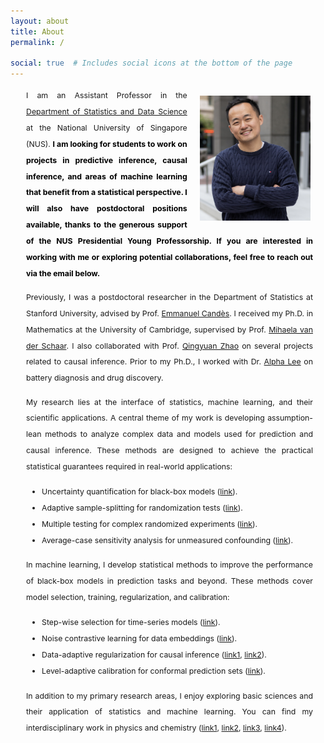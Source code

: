 ```yaml
---
layout: about
title: About
permalink: /

social: true  # Includes social icons at the bottom of the page
---
```

<style>
  /* Overall content container setup */
  .content-area {
   justify-content: space-between; /* Distributes space between sections */
    max-width: 1000px;
    margin-left: 25px;
  }

  /* Text block settings */
  .text-block {
    flex: 1 0 100%; /* Text takes available space */
    text-align: justify;
    padding-right: 20px; /* Right padding to avoid touching the image */
  }

  /* Image styling */
  .profile-pic {
    float: right; /* Image floats to the right */
    max-width: 37%; /* Maximum width of the image */
    margin-left: 20px; /* Space between the image and text */
     margin-right: 24px;
     margin-top: 13px;
      margin-bottom: 1px;
      height: auto; /* Maintain aspect ratio */
  }

  /* Typography and readability improvements */
  p, li {
    font-size: 0.88em;
    line-height: 2.1em;
  }
  
    nav{
      font-size: 1.1em;
  }
  
  ul {
   line-height: 1.6 px;
    padding-left: 25px;
    list-style: disc;
  }
    
  
    h1 {
    font-size: 1.8em;
    text-align: center;
    padding-top:5px;
     padding-bottom:10px;
  }
  
  
  hr {
    border: none;
    height: 1.5px; /* Adjust thickness */
    background-color: black; /* Change color */
  }
    .center-asterisk {
    display: inline-flex;
    justify-content: center;
    align-items: center;
    width: 25px; /* Adjust width if needed */
  }


</style>

<div class="content-area">
<img src="./assets/img/prof_pic4.jpg" alt="Profile Picture" class="profile-pic" style="width: 350px;">

 <div class="text-block">
    <p>
    I am an Assistant Professor in the <a href="https://www.stat.nus.edu.sg/">Department of Statistics and Data Science</a> at the National University of Singapore (NUS). 
    <strong><span style="color: black;">     I am looking for students to work on projects in predictive inference, causal inference, and areas of machine learning that benefit from a statistical perspective.
I will also have postdoctoral positions available, thanks to the generous support of the NUS Presidential Young Professorship. If you are interested in working with me or exploring potential collaborations, feel free to reach out via the email below. 
</span></strong>
 </p>
    <p>
      Previously, I was a postdoctoral researcher in the Department of Statistics at Stanford University, advised by Prof. <a href="https://candes.su.domains/">Emmanuel Candès</a>.  I received my Ph.D. in Mathematics at the University of Cambridge, supervised by Prof. <a href="https://www.vanderschaar-lab.com/prof-mihaela-van-der-schaar/">Mihaela van der Schaar</a>. I also collaborated with Prof. <a href="http://www.statslab.cam.ac.uk/~qz280/">Qingyuan Zhao</a> on several projects related to causal inference. Prior to my Ph.D., I worked with  Dr. <a href="https://www.alpha-lee.com/alphalee">Alpha Lee</a> on battery diagnosis and drug discovery.
    </p>
    <p>
My research lies at the interface of statistics, machine learning, and their scientific applications. A central theme of my work is developing assumption-lean methods to analyze complex data and models used for prediction and causal inference. These methods are designed to achieve the practical statistical guarantees required in real-world applications:
</p>
    <ul>
     <li>Uncertainty quantification for black-box models (<a href="https://arxiv.org/abs/2409.19712">link</a>).</li>
        <li>Adaptive sample-splitting for randomization tests (<a href="https://arxiv.org/abs/2504.21572">link</a>).</li>
       <li>Multiple testing for complex randomized experiments (<a href="https://arxiv.org/abs/2104.10618">link</a>).</li>
      <li>Average-case sensitivity analysis for unmeasured confounding (<a href="https://arxiv.org/abs/2211.04697">link</a>).</li>
    </ul>
  <p>
In machine learning, I develop statistical methods to improve the performance of black-box models in prediction tasks and beyond. These methods cover model selection, training, regularization, and calibration:
</p>
    <ul>
    <li>Step-wise selection for time-series models (<a href="https://proceedings.mlr.press/v108/zhang20f">link</a>).</li>
      <li>Noise contrastive learning for data embeddings (<a href="https://proceedings.mlr.press/v151/zhang22b.html">link</a>).</li>
      <li>Data-adaptive regularization for causal inference (<a href="https://proceedings.mlr.press/v108/zhang20c.html">link1</a>, <a href="https://proceedings.neurips.cc/paper/2020/hash/17b3c7061788dbe82de5abe9f6fe22b3-Abstract.html">link2</a>).</li> 
      <li>Level-adaptive calibration for conformal prediction sets (<a href="https://arxiv.org/abs/2409.19712">link</a>).</li>
    </ul>
    <p>
In addition to my primary research areas, I enjoy exploring basic sciences and their application of statistics and machine learning. You can find my interdisciplinary work in physics and chemistry (<a href="https://www.tandfonline.com/doi/abs/10.1080/00268976.2018.1483535">link1</a>, <a href="https://journals.aps.org/prl/abstract/10.1103/PhysRevLett.124.108301">link2</a>, <a href="https://pubs.rsc.org/en/content/articlehtml/2019/sc/c9sc00616h">link3</a>, <a href="https://www.nature.com/articles/s41467-020-15235-7">link4</a>).
</p>
    </div>
</div>




